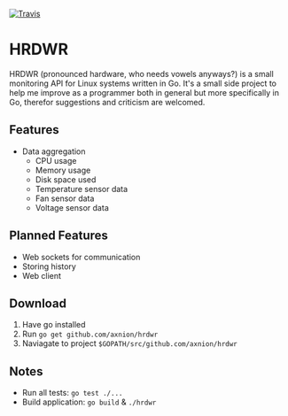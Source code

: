 [![Travis](https://img.shields.io/travis/rust-lang/rust.svg)](https://travis-ci.org/axnion/hrdwr.svg?branch=master)
# HRDWR
HRDWR (pronounced hardware, who needs vowels anyways?) is a small monitoring API for Linux systems written in Go. It's a small side project to help me improve as a programmer both in general but more specifically in Go, therefor suggestions and criticism are welcomed.

## Features
* Data aggregation
    * CPU usage
    * Memory usage
    * Disk space used
    * Temperature sensor data
    * Fan sensor data
    * Voltage sensor data

## Planned Features
* Web sockets for communication
* Storing history
* Web client

## Download
1. Have go installed
1. Run `go get github.com/axnion/hrdwr`
1. Naviagate to project `$GOPATH/src/github.com/axnion/hrdwr`

## Notes
* Run all tests: `go test ./...`
* Build application: `go build` & `./hrdwr`